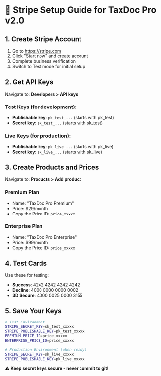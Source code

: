 # 🔐 Stripe Setup Guide for TaxDoc Pro v2.0

## 1. Create Stripe Account
1. Go to https://stripe.com
2. Click "Start now" and create account
3. Complete business verification
4. Switch to Test mode for initial setup

## 2. Get API Keys
Navigate to: **Developers > API keys**

### Test Keys (for development):
- **Publishable key**: `pk_test_...` (starts with pk_test)
- **Secret key**: `sk_test_...` (starts with sk_test)

### Live Keys (for production):
- **Publishable key**: `pk_live_...` (starts with pk_live)  
- **Secret key**: `sk_live_...` (starts with sk_live)

## 3. Create Products and Prices
Navigate to: **Products > Add product**

### Premium Plan
- Name: "TaxDoc Pro Premium"
- Price: $29/month
- Copy the Price ID: `price_xxxxx`

### Enterprise Plan  
- Name: "TaxDoc Pro Enterprise"
- Price: $99/month
- Copy the Price ID: `price_xxxxx`

## 4. Test Cards
Use these for testing:
- **Success**: 4242 4242 4242 4242
- **Decline**: 4000 0000 0000 0002
- **3D Secure**: 4000 0025 0000 3155

## 5. Save Your Keys
```bash
# Test Environment
STRIPE_SECRET_KEY=sk_test_xxxxx
STRIPE_PUBLISHABLE_KEY=pk_test_xxxxx
PREMIUM_PRICE_ID=price_xxxxx
ENTERPRISE_PRICE_ID=price_xxxxx

# Production Environment (when ready)
STRIPE_SECRET_KEY=sk_live_xxxxx  
STRIPE_PUBLISHABLE_KEY=pk_live_xxxxx
```

**⚠️ Keep secret keys secure - never commit to git!**